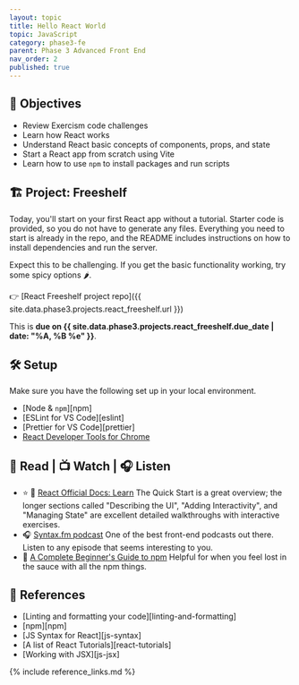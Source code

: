 ```yaml
---
layout: topic
title: Hello React World
topic: JavaScript
category: phase3-fe
parent: Phase 3 Advanced Front End
nav_order: 2
published: true
---
```


## 🎯 Objectives

- Review Exercism code challenges
- Learn how React works
- Understand React basic concepts of components, props, and state
- Start a React app from scratch using Vite
- Learn how to use `npm` to install packages and run scripts

## 🏗️ Project: Freeshelf

Today, you'll start on your first React app without a tutorial. Starter code is provided, so you do not have to generate any files. Everything you need to start is already in the repo, and the README includes instructions on how to install dependencies and run the server. 

Expect this to be challenging. If you get the basic functionality working, try some spicy options 🌶️.

👉 [React Freeshelf project repo]({{ site.data.phase3.projects.react_freeshelf.url }})

This is **due on {{ site.data.phase3.projects.react_freeshelf.due_date | date: "%A, %B %e" }}**.

## 🛠️ Setup

Make sure you have the following set up in your local environment.

- [Node & `npm`][npm]
- [ESLint for VS Code][eslint]
- [Prettier for VS Code][prettier]
- [React Developer Tools for Chrome](https://chrome.google.com/webstore/detail/react-developer-tools/fmkadmapgofadopljbjfkapdkoienihi?hl=en)

## 📖 Read | 📺 Watch | 🎧 Listen

- ⭐ 📖 [React Official Docs: Learn](https://react.dev/learn) The Quick Start is a great overview; the longer sections called "Describing the UI", "Adding Interactivity", and "Managing State" are excellent detailed walkthroughs with interactive exercises.
- 🎧 [Syntax.fm podcast](https://syntax.fm/) One of the best front-end podcasts out there. Listen to any episode that seems interesting to you.
- 📖 [A Complete Beginner's Guide to npm](https://css-tricks.com/a-complete-beginners-guide-to-npm/) Helpful for when you feel lost in the sauce with all the npm things.

## 🔖 References

- [Linting and formatting your code][linting-and-formatting]
- [npm][npm]
- [JS Syntax for React][js-syntax]
- [A list of React Tutorials][react-tutorials]
- [Working with JSX][js-jsx]

{% include reference_links.md %}

